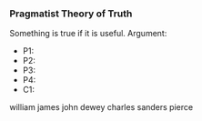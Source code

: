 ### Pragmatist Theory of Truth
Something is true if it is useful.
Argument:
- P1:
- P2:
- P3:
- P4:
- C1:

william james
john dewey
charles sanders pierce